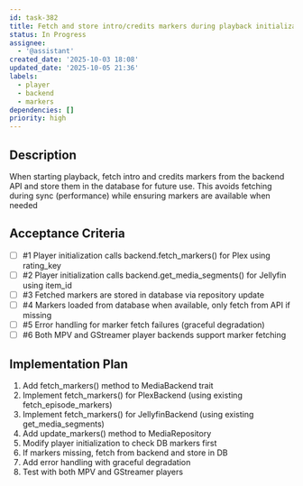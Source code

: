 ```yaml
---
id: task-382
title: Fetch and store intro/credits markers during playback initialization
status: In Progress
assignee:
  - '@assistant'
created_date: '2025-10-03 18:08'
updated_date: '2025-10-05 21:36'
labels:
  - player
  - backend
  - markers
dependencies: []
priority: high
---
```


## Description

<!-- SECTION:DESCRIPTION:BEGIN -->
When starting playback, fetch intro and credits markers from the backend API and store them in the database for future use. This avoids fetching during sync (performance) while ensuring markers are available when needed
<!-- SECTION:DESCRIPTION:END -->

## Acceptance Criteria
<!-- AC:BEGIN -->
- [ ] #1 Player initialization calls backend.fetch_markers() for Plex using rating_key
- [ ] #2 Player initialization calls backend.get_media_segments() for Jellyfin using item_id
- [ ] #3 Fetched markers are stored in database via repository update
- [ ] #4 Markers loaded from database when available, only fetch from API if missing
- [ ] #5 Error handling for marker fetch failures (graceful degradation)
- [ ] #6 Both MPV and GStreamer player backends support marker fetching
<!-- AC:END -->

## Implementation Plan

<!-- SECTION:PLAN:BEGIN -->
1. Add fetch_markers() method to MediaBackend trait
2. Implement fetch_markers() for PlexBackend (using existing fetch_episode_markers)
3. Implement fetch_markers() for JellyfinBackend (using existing get_media_segments)
4. Add update_markers() method to MediaRepository
5. Modify player initialization to check DB markers first
6. If markers missing, fetch from backend and store in DB
7. Add error handling with graceful degradation
8. Test with both MPV and GStreamer players
<!-- SECTION:PLAN:END -->
